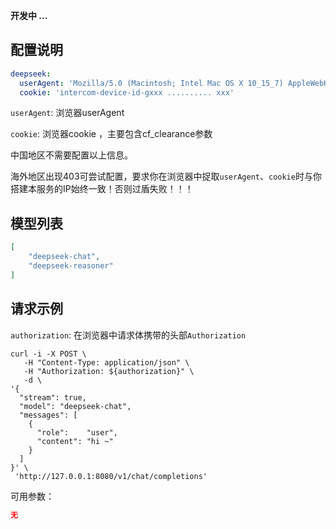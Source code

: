**开发中 ...**

## 配置说明

```config.yaml
deepseek:
  userAgent: 'Mozilla/5.0 (Macintosh; Intel Mac OS X 10_15_7) AppleWebKit/605.1.15 (KHTML, like Gecko) Version/18.3 Safari/605.1.15'
  cookie: 'intercom-device-id-gxxx .......... xxx'
```

`userAgent`: 浏览器userAgent

`cookie`: 浏览器cookie ，主要包含cf_clearance参数



中国地区不需要配置以上信息。

海外地区出现403可尝试配置，要求你在浏览器中捉取`userAgent`、`cookie`时与你搭建本服务的IP始终一致！否则过盾失败！！！



## 模型列表

```json
[
    "deepseek-chat",
    "deepseek-reasoner"
]
```

## 请求示例

`authorization`: 在浏览器中请求体携带的头部`Authorization`

```shell
curl -i -X POST \
   -H "Content-Type: application/json" \
   -H "Authorization: ${authorization}" \
   -d \
'{
  "stream": true,
  "model": "deepseek-chat",
  "messages": [
    {
      "role":    "user",
      "content": "hi ~"
    }
  ]
}' \
 'http://127.0.0.1:8080/v1/chat/completions'
```

可用参数：

```json
无
```
